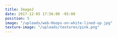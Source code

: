 ```yaml
---
title: Image2
date: 2017-12-05 17:56:00 -05:00
position: 5
image: "/uploads/web-Hoops-on-white-lined-up.jpg"
texture-image: "/uploads/textures/pink.png"
---
```


